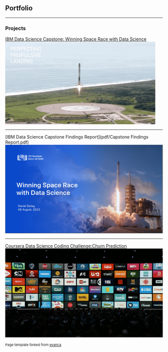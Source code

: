 ## Portfolio

---

### Projects 

[IBM Data Science Capstone: Winning Space Race with Data Science](https://ddaileg.github.io/IBM-Data-Science-Capstone-Project/)
<img src="images/Rocket Landing.gif"/>

---
[IBM Data Science Capstone Findings Report](pdf/Capstone Findings Report.pdf)
<img src="images/image.png"/>

---
[Coursera Data Science Coding Challenge:Churn Prediction](https://sharedopcmjzlp.labs.coursera.org/notebooks/ChurnPrediction.ipynb)
<img src="images/streaming-services-courtesy-of-tech-radar.png"/>











<p style="font-size:11px">Page template forked from <a href="https://github.com/evanca/quick-portfolio">evanca</a></p>
<!-- Remove above link if you don't want to attibute -->
